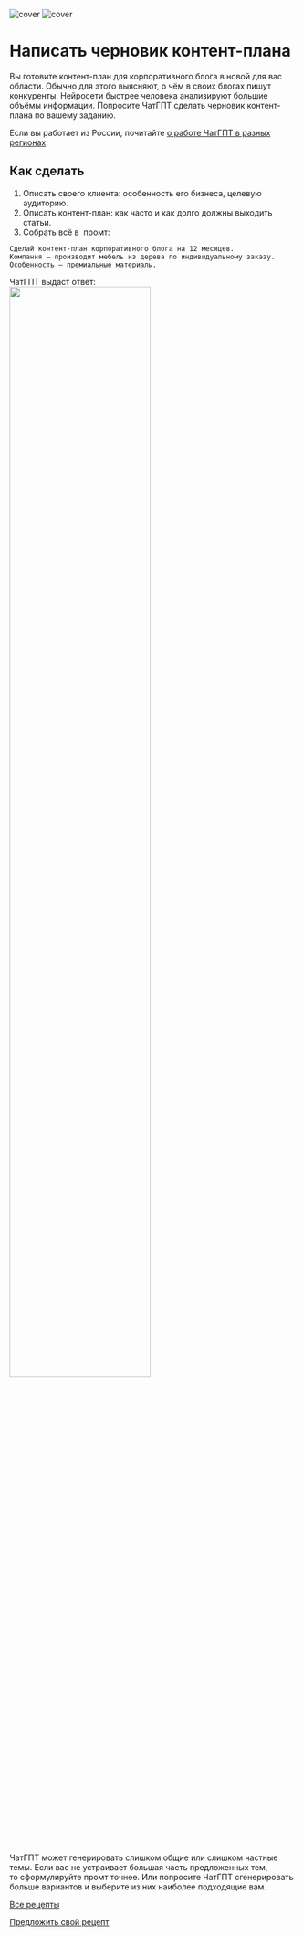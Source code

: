 ![cover](https://github.com/Open-Prompting/Knowledge-Base/blob/445089ec11a602783f13d91d454cc7118666ceb9/content/recipes/draft-plan/media/cover-draft-light.svg#gh-light-mode-only)
![cover](https://github.com/Open-Prompting/Knowledge-Base/blob/445089ec11a602783f13d91d454cc7118666ceb9/content/recipes/draft-plan/media/cover-draft-dark.svg#gh-dark-mode-only)



# Написать черновик контент-плана

Вы&nbsp;готовите контент-план для корпоративного блога в&nbsp;новой для вас области. Обычно для этого выясняют, о&nbsp;чём в&nbsp;своих блогах пишут конкуренты. Нейросети быстрее человека анализируют большие объёмы информации. Попросите ЧатГПТ сделать черновик контент-плана по&nbsp;вашему заданию.

Если вы работает из России, почитайте [о работе ЧатГПТ в разных регионах](https://github.com/Open-Prompting/Knowledge-Base/content/articles/ruchatgpt/ruchatgpt.md).

## Как сделать
1. Описать своего клиента: особенность его бизнеса, целевую аудиторию.
2. Описать контент-план: как часто и&nbsp;как долго должны выходить статьи.
3. Собрать всё в&nbsp; промт:
```
Сделай контент-план корпоративного блога на 12 месяцев. 
Компания — производит мебель из дерева по индивидуальному заказу.
Особенность — премиальные материалы.
```
ЧатГПТ выдаст ответ:
<img src="https://github.com/Open-Prompting/Open-Prompting/blob/4740f305f0c48bed70ebdd20afb3af5c276741ef/images/screenshot-plan.webp" width="70%" height="70%">


ЧатГПТ может генерировать слишком общие или слишком частные темы. Если вас не&nbsp;устраивает большая часть предложенных тем, то&nbsp;сформулируйте промт точнее. Или попросите ЧатГПТ сгенерировать больше вариантов и&nbsp;выберите из&nbsp;них наиболее подходящие вам.

[Все рецепты](https://github.com/Open-Prompting/Open-Prompting/blob/main/README.md#user-content-рецепты)

[Предложить свой рецепт](#)
